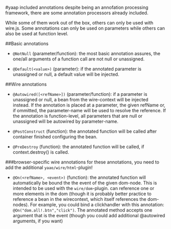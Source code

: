 #yaap included annotations
despite being an annofation processing framework, there are some annotation processors already included.

While some of them work out of the box, others can only be used with wire.js. 
Some annotations can only be used on parameters while others can also be used at function level.

##Basic annotations

* `@NotNull` (parameter/function): the most basic annotation assures, 
	the one/all arguments of a function call are not null or unassigned.

* `@Default(<value>)` (parameter): if the annotated parameter is unassigned or null, a default value will be injected.


##Wire annotations

* `@Autowired([<refName>])` (parameter/function): if a parameter is unassigned or null, a bean from the wire-context will be injected instead.
		If the annotation is placed at a parameter, the given refName or, if ommitted, the parameter-name will be used to resolve the reference.
		If the annotation is function-level, all parameters that are null or unassigned will be autowired by parameter-name.

* `@PostConstruct` (function): the annotated function will be called after container finished configuring the bean.

* `@PreDestroy` (function): the annotated function will be called, if context.destroy() is called.

###browser-specific wire annotations
for these annotations, you need to add the additional `yaao/wire/html`-plugin!

* `@On(<refName>, <event>)` (function): the annotated function will automatically be bound the the event of the given dom-node.
	This is intended to be used with the `wire/dom`-plugin. <refName> can reference one or more elements in the dom (though 
	it is probably better practice to reference a bean in the wirecontext, which itself references the dom-nodes).
	For example, you could bind a clickhandler with this annotation: `@On("dom.all!.btn","click")`. 
	The annotated method accepts one argument that is the event (though you could add additional @autowired arguments, if you want)

